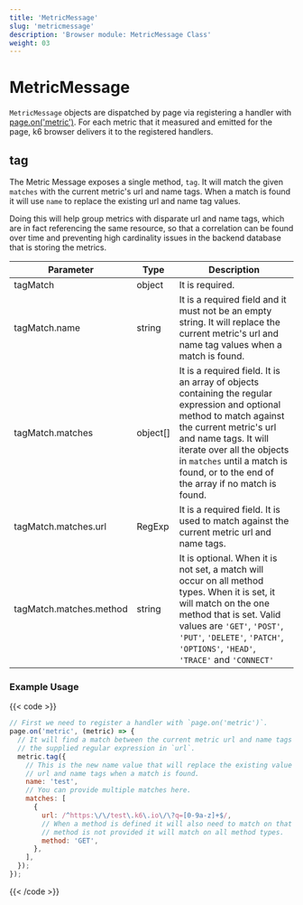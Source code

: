 ```yaml
---
title: 'MetricMessage'
slug: 'metricmessage'
description: 'Browser module: MetricMessage Class'
weight: 03
---
```


# MetricMessage

`MetricMessage` objects are dispatched by page via registering a handler with [page.on('metric')](https://grafana.com/docs/k6/<K6_VERSION>/javascript-api/k6-browser/page/on). For each metric that it measured and emitted for the page, k6 browser delivers it to the registered handlers.

## tag

The Metric Message exposes a single method, `tag`. It will match the given `matches` with the current metric's url and name tags. When a match is found it will use `name` to replace the existing url and name tag values.

Doing this will help group metrics with disparate url and name tags, which are in fact referencing the same resource, so that a correlation can be found over time and preventing high cardinality issues in the backend database that is storing the metrics.

<TableWithNestedRows>

| Parameter               | Type     | Description                                                                                                                                                                                                                                                                                 |
| ----------------------- | -------- | ------------------------------------------------------------------------------------------------------------------------------------------------------------------------------------------------------------------------------------------------------------------------------------------- |
| tagMatch                | object   | It is required.                                                                                                                                                                                                                                                                             |
| tagMatch.name           | string   | It is a required field and it must not be an empty string. It will replace the current metric's url and name tag values when a match is found.                                                                                                                                              |
| tagMatch.matches        | object[] | It is a required field. It is an array of objects containing the regular expression and optional method to match against the current metric's url and name tags. It will iterate over all the objects in `matches` until a match is found, or to the end of the array if no match is found. |
| tagMatch.matches.url    | RegExp   | It is a required field. It is used to match against the current metric url and name tags.                                                                                                                                                                                                   |
| tagMatch.matches.method | string   | It is optional. When it is not set, a match will occur on all method types. When it is set, it will match on the one method that is set. Valid values are `'GET'`, `'POST'`, `'PUT'`, `'DELETE'`, `'PATCH'`, `'OPTIONS'`, `'HEAD'`, `'TRACE'` and `'CONNECT'`                               |

</TableWithNestedRows>

### Example Usage

{{< code >}}

<!-- eslint-skip-->

```javascript
// First we need to register a handler with `page.on('metric')`.
page.on('metric', (metric) => {
  // It will find a match between the current metric url and name tags against
  // the supplied regular expression in `url`.
  metric.tag({
    // This is the new name value that will replace the existing value in the
    // url and name tags when a match is found.
    name: 'test',
    // You can provide multiple matches here.
    matches: [
      {
        url: /^https:\/\/test\.k6\.io\/\?q=[0-9a-z]+$/,
        // When a method is defined it will also need to match on that too. If a
        // method is not provided it will match on all method types.
        method: 'GET',
      },
    ],
  });
});
```

{{< /code >}}

